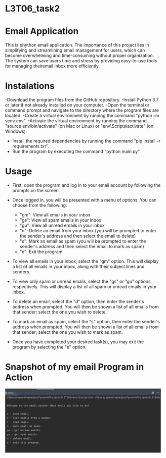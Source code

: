 # L3T06_task2
# Email Application
 This is phython email application. The importance of this project lies in simplifying and streamlining email management for users, which can become overwhelming and time-consuming without proper organization. The system can save users time and stress by providing easy-to-use tools for managing theiremail inbox more efficiently.
 
 # Instalations 
 -Download the program files from the GitHub repository.
 -Install Python 3.7 or later if not already installed on your computer.
 -Open the terminal or command prompt and navigate to the directory where the program files are located.
 -Create a virtual environment by running the command "python -m venv env".
 -Activate the virtual environment by running the command "source env/bin/activate" (on Mac or Linux) or "env\Scripts\activate" (on Windows).
 - Install the required dependencies by running the command "pip install -r requirements.txt".
 - Run the program by executing the command "python main.py".

# Usage
- First, open the program and log in to your email account by following the prompts on the screen.

- Once logged in, you will be presented with a menu of options. You can choose from the following:

    - "gm": View all emails in your inbox
    - "gs": View all spam emails in your inbox
    - "gu": View all unread emails in your inbox
    - "d": Delete an email from your inbox (you will be prompted to enter the sender's address and then select the email to delete)
    - "s": Mark an email as spam (you will be prompted to enter the sender's address and then select the email to mark as spam)
    - "e": Exit the program

- To view all emails in your inbox, select the "gm" option. This will display a list of all emails in your inbox, along with their subject lines and senders.

- To view only spam or unread emails, select the "gs" or "gu" options, respectively. This will display a list of all spam or unread emails in your inbox.

- To delete an email, select the "d" option, then enter the sender's address when prompted. You will then be shown a list of all emails from that sender; select the one you wish to delete.

- To mark an email as spam, select the "s" option, then enter the sender's address when prompted. You will then be shown a list of all emails from that sender; select the one you wish to mark as spam.

- Once you have completed your desired task(s), you may exit the program by selecting the "e" option.

# Snapshot of my email Program in Action
![GitHub Logo](/images/IMG01.png)
